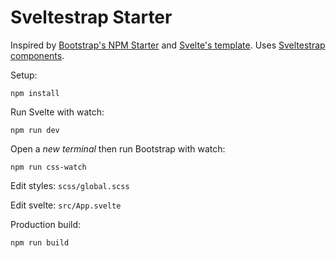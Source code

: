 # Sveltestrap Starter

Inspired by [Bootstrap's NPM Starter](https://github.com/twbs/bootstrap-npm-starter) and [Svelte's template](https://github.com/sveltejs/template). 
Uses [Sveltestrap components](https://github.com/bestguy/sveltestrap).

Setup:

```
npm install 
```

Run Svelte with watch:

```
npm run dev
```

Open a _new terminal_ then run Bootstrap with watch:

```
npm run css-watch
```

Edit styles:
`scss/global.scss`

Edit svelte:
`src/App.svelte`

Production build:

```
npm run build
```
